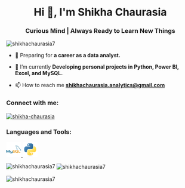 <h1 align="center">Hi 👋, I'm Shikha Chaurasia</h1>
<h3 align="center">Curious Mind | Always Ready to Learn New Things</h3>

<p align="left"> <img src="https://komarev.com/ghpvc/?username=shikhachaurasia7&label=Profile%20views&color=0e75b6&style=flat" alt="shikhachaurasia7" /> </p>

- 🔭 Preparing for **a career as a data analyst.**

- 🌱 I’m currently **Developing personal projects in Python, Power BI, Excel, and MySQL.**

- 📫 How to reach me **shikhachaurasia.analytics@gmail.com**

<h3 align="left">Connect with me:</h3>
<p align="left">
<a href="https://linkedin.com/in/shikha-chaurasia" target="blank"><img align="center" src="https://raw.githubusercontent.com/rahuldkjain/github-profile-readme-generator/master/src/images/icons/Social/linked-in-alt.svg" alt="shikha-chaurasia" height="30" width="40" /></a>
</p>

<h3 align="left">Languages and Tools:</h3>
<p align="left"> <a href="https://www.mysql.com/" target="_blank" rel="noreferrer"> <img src="https://raw.githubusercontent.com/devicons/devicon/master/icons/mysql/mysql-original-wordmark.svg" alt="mysql" width="40" height="40"/> </a> <a href="https://www.python.org" target="_blank" rel="noreferrer"> <img src="https://raw.githubusercontent.com/devicons/devicon/master/icons/python/python-original.svg" alt="python" width="40" height="40"/> </a> </p>

<p><img align="left" src="https://github-readme-stats.vercel.app/api/top-langs?username=shikhachaurasia7&show_icons=true&locale=en&layout=compact" alt="shikhachaurasia7" /></p>

<p>&nbsp;<img align="center" src="https://github-readme-stats.vercel.app/api?username=shikhachaurasia7&show_icons=true&locale=en" alt="shikhachaurasia7" /></p>

<p><img align="center" src="https://github-readme-streak-stats.herokuapp.com/?user=shikhachaurasia7&" alt="shikhachaurasia7" /></p>
